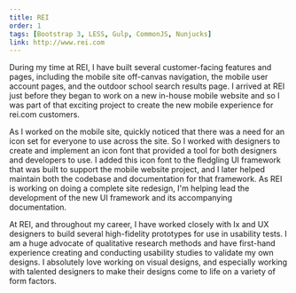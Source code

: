 ```yaml
---
title: REI
order: 1
tags: [Bootstrap 3, LESS, Gulp, CommonJS, Nunjucks]
link: http://www.rei.com
---
```


During my time at REI, I have built several customer-facing features and pages, including the mobile site off-canvas navigation, the mobile user account pages, and the outdoor school search results page.  I arrived at REI just before they began to work on a new in-house mobile website and so I was part of that exciting project to create the new mobile experience for rei.com customers.

As I worked on the mobile site, quickly noticed that there was a need for an icon set for everyone to use across the site.  So I worked with designers to create and implement an icon font that provided a tool for both designers and developers to use.  I added this icon font to the fledgling UI framework that was built to support the mobile website project, and I later helped maintain both the codebase and documentation for that framework.  As REI is working on doing a complete site redesign, I'm helping lead the development of the new UI framework and its accompanying documentation.

At REI, and throughout my career, I have worked closely with Ix and UX designers to build several high-fidelity prototypes for use in usability tests.  I am a huge advocate of qualitative research methods and have first-hand experience creating and conducting usability studies to validate my own designs.  I absolutely love working on visual designs, and especially working with talented designers to make their designs come to life on a variety of form factors.